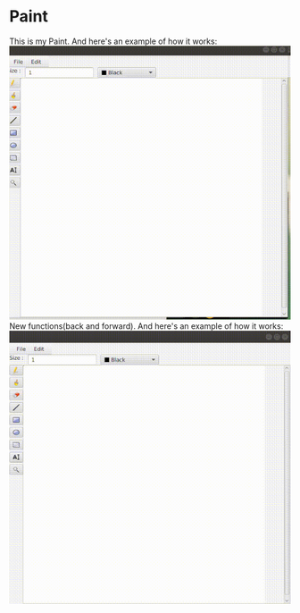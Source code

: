 # Paint
This is my Paint. And here's an example of how it works:
![](./example/example.gif)
New functions(back and forward). And here's an example of how it works:
![](./example/example2.gif)
